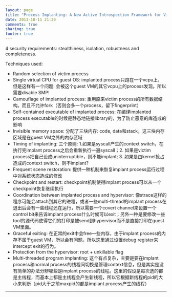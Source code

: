 ```yaml
---
layout: page
title: "Process Implanting: A New Active Introspection Framework for Virtualization"
date: 2013-10-11 21:20
comments: true
sharing: true
footer: true
---
```


4 security requirements: stealthiness, isolation, robustness and completeness.

Techniques used:

* Random selection of victim process
* Single virtual CPU for guest OS: implanted process只跑在一个vcpu上，但是这样有一个问题: 会被这个guest VM的其它vcpu上的process发现。所以需要disable SMP!
* Camouflage of implanted process: 重用原来victim process的所有数据结构。而且不允许fork（否则会多一个process，留下fingerprint）
* Self-contained executable of implanted process: 在编译implanted process executable的时候是静态地链接library的，为了防止恶意的库造成的影响
* Invisible memory space: 分配了三块内存: code, data和stack，这三块内存区域是在guest VM之外的内存区域
* Timing of implanting: 三个原则: 1.如果是syscall产生的context switch，在执行完implant process之后会重新执行一遍syscall；2. 如果是victim process把自己设成uninterruptible，则不能implant; 3. 如果是由kernel抢占造成的context switch，则不implant?
* Frequent scene restoration: 提供一种机制来恢复implant process运行过程中对系统状态造成的修改
* Checkpoint and restart: checkpoint机制使得implant process可以从一个checkpoint恢复继续执行
* Coordination between implanted process and hypervisor: 像strace这样的程序可能会attach到其它的进程，或者一些multi-thread的implant process在退出后会有一些线程还在运行，所以需要一个covert channel来设置一个control bit来告诉implant process什么时候可以exit；另外一种是要修改一些tool的源代码使得它们的打印是被send到hypervisor而不是直接打印在guest VM里面。
* Graceful exiting: 在正常的exit中会free一些内存，由于implant process的内存不属于guest VM，所以会有问题。所以这里通过设置debug register来intercept exit的行为。
* Protection from the hypervisor: root + unkillable flag
* Multi-threaded program implanting: 这个有点复杂，主要是要在implant process和normal process的线程间切换是管理context信息，但是其实是没有简单的办法分辨哪些是implant process的线程。这里的假设是每次选的都是主线程，而基本上都是主线程会产生新线程，所以它根据新线程的pid的大小来判断（pid大于之前maxpid的都是implant process产生的线程）

------
